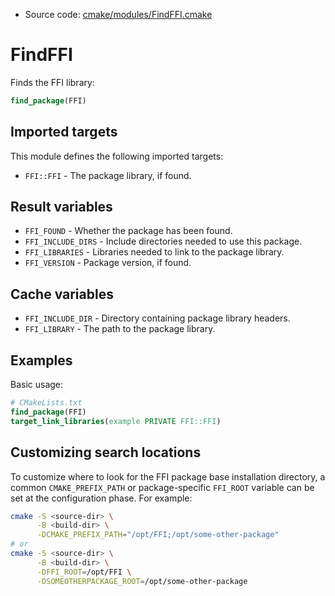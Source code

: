 <!-- This is auto-generated file. -->
* Source code: [cmake/modules/FindFFI.cmake](https://github.com/petk/php-build-system/blob/master/cmake/cmake/modules/FindFFI.cmake)

# FindFFI

Finds the FFI library:

```cmake
find_package(FFI)
```

## Imported targets

This module defines the following imported targets:

* `FFI::FFI` - The package library, if found.

## Result variables

* `FFI_FOUND` - Whether the package has been found.
* `FFI_INCLUDE_DIRS` - Include directories needed to use this package.
* `FFI_LIBRARIES` - Libraries needed to link to the package library.
* `FFI_VERSION` - Package version, if found.

## Cache variables

* `FFI_INCLUDE_DIR` - Directory containing package library headers.
* `FFI_LIBRARY` - The path to the package library.

## Examples

Basic usage:

```cmake
# CMakeLists.txt
find_package(FFI)
target_link_libraries(example PRIVATE FFI::FFI)
```

## Customizing search locations

To customize where to look for the FFI package base
installation directory, a common `CMAKE_PREFIX_PATH` or
package-specific `FFI_ROOT` variable can be set at
the configuration phase. For example:

```sh
cmake -S <source-dir> \
      -B <build-dir> \
      -DCMAKE_PREFIX_PATH="/opt/FFI;/opt/some-other-package"
# or
cmake -S <source-dir> \
      -B <build-dir> \
      -DFFI_ROOT=/opt/FFI \
      -DSOMEOTHERPACKAGE_ROOT=/opt/some-other-package
```
